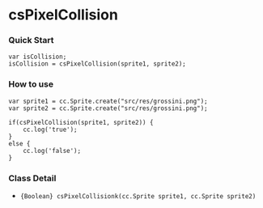 csPixelCollision
=========

### Quick Start

```
var isCollision;
isCollision = csPixelCollision(sprite1, sprite2);
```

### How to use

```
var sprite1 = cc.Sprite.create("src/res/grossini.png");
var sprite2 = cc.Sprite.create("src/res/grossini.png");

if(csPixelCollision(sprite1, sprite2)) {
    cc.log('true');
}
else {
    cc.log('false');
}
```

### Class Detail

- `{Boolean} csPixelCollisionk(cc.Sprite sprite1, cc.Sprite sprite2)`
